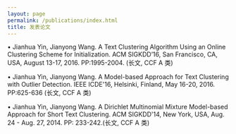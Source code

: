 ```yaml
---
layout: page
permalink: /publications/index.html
title: 发表论文
---
```


• Jianhua Yin, Jianyong Wang. A Text Clustering Algorithm Using an Online Clustering Scheme for Initialization. ACM SIGKDD’16, San Francisco, CA, USA, August 13-17, 2016. PP:1995-2004. (长文, CCF A 类)

• Jianhua Yin, Jianyong Wang. A Model-based Approach for Text Clustering with Outlier Detection. IEEE ICDE'16, Helsinki, Finland, May 16-20, 2016. PP:625-636 (长文, CCF A 类)

• Jianhua Yin, Jianyong Wang. A Dirichlet Multinomial Mixture Model-based Approach for Short Text Clustering. ACM SIGKDD'14, New York, USA, Aug. 24 - Aug. 27, 2014. PP: 233-242.(长文, CCF A 类)



